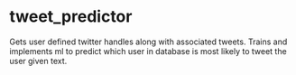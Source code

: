 # tweet_predictor
Gets user defined twitter handles along with associated tweets. Trains and implements ml to predict which user in database is most likely to tweet the user given text.
